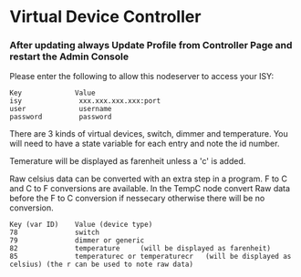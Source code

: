 
# Virtual Device Controller

### After updating always Update Profile from Controller Page and restart the Admin Console

Please enter the following to allow this nodeserver to access your ISY:

    Key             Value
    isy              xxx.xxx.xxx.xxx:port
    user             username
    password         password
    
    
There are 3 kinds of virtual devices, switch, dimmer and temperature. You will need to have a state variable for each entry and note the id number.

Temerature will be displayed as farenheit unless a 'c' is added. 

Raw celsius data can be converted with an extra step in a program. F to C and C to F conversions are available. In the TempC node convert Raw data before the F to C conversion if nessecary otherwise there will be no conversion.

    Key (var ID)    Value (device type)
    78              switch
    79              dimmer or generic
    82              temperature     (will be displayed as farenheit)
    85              temperaturec or temperaturecr   (will be displayed as celsius) (the r can be used to note raw data)
    
    
    
    
